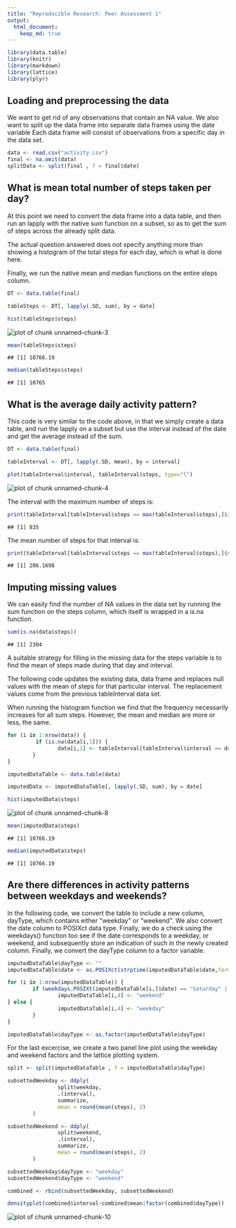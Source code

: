 ```yaml
---
title: "Reproducible Research: Peer Assessment 1"
output: 
  html_document:
    keep_md: true
---
```



```r
library(data.table)
library(knitr)
library(markdown)
library(lattice)
library(plyr)
```

## Loading and preprocessing the data

We want to get rid of any observations that contain an NA value. We also want to split up the data frame
into separate data frames using the date variable Each data frame will consist of observations from a specific day in the data set.


```r
data <- read.csv("activity.csv")
final <- na.omit(data)
splitData <- split(final , f = final$date)
```

## What is mean total number of steps taken per day?

At this point we need to convert the data frame into a data table, and then run an lapply with the native sum function on a subset, so as to get the sum of steps across the already split data. 

The actual question answered does not specify anything more than showing a histogram of the total steps for each day, which is what is done here.

Finally, we run the native mean and median functions on the entire steps column.


```r
DT <- data.table(final)

tableSteps <- DT[, lapply(.SD, sum), by = date]

hist(tableSteps$steps)
```

![plot of chunk unnamed-chunk-3](figure/unnamed-chunk-3-1.png) 

```r
mean(tableSteps$steps)
```

```
## [1] 10766.19
```

```r
median(tableSteps$steps)
```

```
## [1] 10765
```

## What is the average daily activity pattern?

This code is very similar to the code above, in that we simply create a data table, and run the lapply on a subset but use the interval instead of the date and get the average instead of the sum.


```r
DT <- data.table(final)

tableInterval <- DT[, lapply(.SD, mean), by = interval]

plot(tableInterval$interval, tableInterval$steps, type="l")
```

![plot of chunk unnamed-chunk-4](figure/unnamed-chunk-4-1.png) 

The interval with the maximum number of steps is:


```r
print(tableInterval[tableInterval$steps == max(tableInterval$steps),]$interval)
```

```
## [1] 835
```

The mean number of steps for that interval is:


```r
print(tableInterval[tableInterval$steps == max(tableInterval$steps),]$steps)
```

```
## [1] 206.1698
```

## Imputing missing values

We can easily find the number of NA values in the data set by running the sum function on the steps column, which itself is wrapped in a is.na function. 


```r
sum(is.na(data$steps))
```

```
## [1] 2304
```

A suitable strategy for filling in the missing data for the steps variable is to find the mean of steps made during that day and interval.

The following code updates the existing data, data frame and replaces null values with the mean of steps for that particular interval. The replacement values come from the previous tableInterval data set.

When running the histogram function we find that the frequency necessarily increases for all sum steps. However, the mean and median are more or less, the same.


```r
for (i in 1:nrow(data)) {
         if (is.na(data[i,1])) {
                data[i,1] <- tableInterval[tableInterval$interval == data[i,3],]$steps
        }
}

imputedDataTable <- data.table(data)

imputedData <- imputedDataTable[, lapply(.SD, sum), by = date]

hist(imputedData$steps)
```

![plot of chunk unnamed-chunk-8](figure/unnamed-chunk-8-1.png) 

```r
mean(imputedData$steps)
```

```
## [1] 10766.19
```

```r
median(imputedData$steps)
```

```
## [1] 10766.19
```

## Are there differences in activity patterns between weekdays and weekends?

In the following code, we convert the table to include a new column, dayType, which contains either "weekday" or "weekend". We also convert the date column to POSIXct data type. Finally, we do a check using the weekdays() function too see if the date corresponds to a weekday, or weekend, and subsequently store an indication of such in the newly created column. Finally, we convert the dayType column to a factor variable.


```r
imputedDataTable$dayType <- ""
imputedDataTable$date <- as.POSIXct(strptime(imputedDataTable$date,format="%Y-%m-%d"))

for (i in 1:nrow(imputedDataTable)) {
        if (weekdays.POSIXt(imputedDataTable[i,]$date) == "Saturday" || weekdays.POSIXt(imputedDataTable[i,]$date) == "Sunday") {
                imputedDataTable[i,4] <- "weekend"
} else {
                imputedDataTable[i,4] <- "weekday"
        }
}

imputedDataTable$dayType <- as.factor(imputedDataTable$dayType)
```

For the last excercise, we create a two panel line plot using the weekday and weekend factors and the lattice plotting system.


```r
split <- split(imputedDataTable , f = imputedDataTable$dayType)

subsettedWeekday <- ddply(
                split$weekday, 
                .(interval), 
                summarize, 
                mean = round(mean(steps), 2)
        )

subsettedWeekend <- ddply(
                split$weekend, 
                .(interval), 
                summarize, 
                mean = round(mean(steps), 2)
        )

subsettedWeekday$dayType <- "weekday"
subsettedWeekend$dayType <- "weekend"

combined <- rbind(subsettedWeekday, subsettedWeekend)

densityplot(combined$interval~combined$mean|factor(combined$dayType))
```

![plot of chunk unnamed-chunk-10](figure/unnamed-chunk-10-1.png) 
